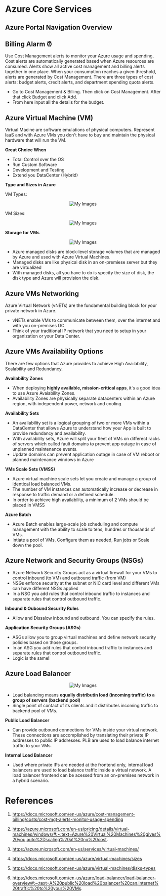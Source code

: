 # Azure Core Services


## Azure Portal Navigation Overview


## Billing Alarm ⏰

Use Cost Management alerts to monitor your Azure usage and spending. Cost alerts are automatically generated based when Azure resources are consumed. Alerts show all active cost management and billing alerts together in one place. When your consumption reaches a given threshold, alerts are generated by Cost Management. There are three types of cost alerts: budget alerts, credit alerts, and department spending quota alerts.

* Go to Cost Management & Billing. Then click on Cost Management. After that click Budget and click Add.
* From here input all the details for the budget.


## Azure Virtual Machine (VM)

Virtual Macine are software emulations of physical computers. Represent IaaS and with Azure VMs you don't have to buy and maintain the physical hardware that will run the VM.

**Great Choice When**

* Total Control over the OS
* Run Custom Software
* Development and Testing
* Extend you DataCenter (Hybrid) 

**Type and Sizes in Azure**

VM Types:

<p align="center">
<img src="https://github.com/H0j3n/Azure-AZ-900-Notes/blob/master/img/vmtype.png" alt="My Images"></p>

VM Sizes:

<p align="center">
<img src="https://github.com/H0j3n/Azure-AZ-900-Notes/blob/master/img/vmsize.png" alt="My Images"></p>


**Storage for VMs**

<p align="center">
<img src="https://github.com/H0j3n/Azure-AZ-900-Notes/blob/master/img/vmdisk.png" alt="My Images"></p>

* Azure managed disks are block-level storage volumes that are managed by Azure and used with Azure Virtual Machines.
* Managed disks are like physical disk in an on-premiese server but they are virtualized
* With managed disks, all you have to do is specify the size of disk, the disk type and Azure will provision the disk.

## Azure VMs Networking 

Azure Virtual Network (vNETs) are the fundamental building block for your private network in Azure.

* vNETs enable VMs to communicate between them, over the internet and with you on-premises DC.
* Think of your traditional IP network that you need to setup in your organization or your Data Center.

## Azure VMs Availability Options

There are few options that Azure provides to achieve High Availability, Scalability and Redundancy.

**Availability Zones**

* When deploying **highly available, mission-critical apps**, it's a good idea to use Azure Avaiability Zones.
* Availability Zones are physically separate datacenters within an Azure region, with independent power, network and cooling.

**Availability Sets**

* An availability set is a logical grouping of two or more VMs within a DataCenter that allows Azure to understand how your App is built to provide redundancy and availability.
* With availability sets, Azure will split your fleet of VMs on differect racks of servers which called fault domains to prevent app outage in case of unplanned maintenance events.
* Update domains can prevent application outage in case of VM reboot or planned maintenance windows in Azure

**VMs Scale Sets (VMSS)**

* Azure virtual machine scale sets let you create and manage a group of identical load balanced VMs.
* The number of VM instances can automatically increase or decrease in response to traffic demand or a defined schedule.
* In order to achieve high availability, a minimum of 2 VMs should be placed in VMSS

**Azure Batch**

* Azure Batch enables large-scale job scheduling and compute management with the ability to scale to tens, hundres or thousands of VMs.
* Intiate a pool of VMs, Configure them as needed, Run jobs or Scale down the pool.

## Azure Network and Security Groups (NSGs)

* Azure Network Security Groups act as a virtual firewall for your VMs to control inbound (to VM) and outbound traffic (from VM)
* NSGs enforce security at the subnet or NIC card level and different VMs can have different NSGs applied
* In a NSG you add rules that control inbound traffic to instances and separate rules that control outbound traffic.

**Inbound & Oubound Security Rules**

* Allow and Dissalow inbound and outbound. You can specify the rules.

**Application Security Groups (ASGs)**

* ASGs allow you to group virtual machines and define network security policies based on those groups.
* In an ASG you add rules that control inbound traffic to instances and separate rules that control outbound traffic.
* Logic is the same!

## Azure Load Balancer

<p align="center">
<img src="https://github.com/H0j3n/Azure-AZ-900-Notes/blob/master/img/load-balancer.svg" alt="My Images"></p>

* Load balancing means **equally distributin load (incoming traffic) to a group of servers (backend pool)**
* Single point of contact of its clients and it distributes incoming traffic to backend pool of VMs.

**Public Load Balancer**

* Can provide outbound connections for VMs inside your virtual network. These connections are accomplished by translating their private IP addresses to public IP addresses. PLB are used to load balance internet traffic to your VMs.

**Internal Load Balancer**

* Used where private IPs are needed at the frontend only, internal load balancers are used to load balance traffic inside a virtual network. A load balancer frontend can be acessed from an on-premises network in a hybrid scenario.



# References

1. https://docs.microsoft.com/en-us/azure/cost-management-billing/costs/cost-mgt-alerts-monitor-usage-spending

2. https://azure.microsoft.com/en-us/pricing/details/virtual-machines/windows/#:~:text=Azure%20Virtual%20Machines%20gives%20you,auto%2Dscaling%20at%20no%20cost.

3. https://azure.microsoft.com/en-us/services/virtual-machines/

4. https://docs.microsoft.com/en-us/azure/virtual-machines/sizes

5. https://docs.microsoft.com/en-us/azure/virtual-machines/disks-types

6. https://docs.microsoft.com/en-us/azure/load-balancer/load-balancer-overview#:~:text=A%20public%20load%20balancer%20can,internet%20traffic%20to%20your%20VMs.